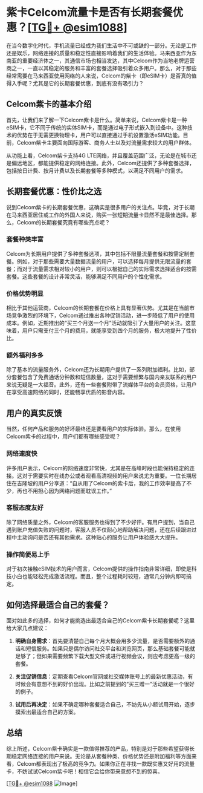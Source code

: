 # 紫卡Celcom流量卡是否有长期套餐优惠？[[TG💪+ @esim1088](https://t.me/s/esim1088)]

在当今数字化时代，手机流量已经成为我们生活中不可或缺的一部分。无论是工作还是娱乐，网络连接的质量和稳定性直接影响着我们的生活体验。马来西亚作为东南亚的重要经济体之一，其通信市场也相当发达，其中Celcom作为当地老牌运营商之一，一直以其稳定的服务和丰富的套餐选择吸引着众多用户。那么，对于那些经常需要在马来西亚使用网络的人来说，Celcom的紫卡（即eSIM卡）是否真的值得入手呢？尤其是它的长期套餐优惠，到底有没有吸引力？

## Celcom紫卡的基本介绍

首先，让我们来了解一下Celcom紫卡是什么。简单来说，Celcom紫卡是一种eSIM卡，它不同于传统的实体SIM卡，而是通过电子形式嵌入到设备中。这种技术的优势在于无需更换物理卡，用户可以直接通过手机设置激活eSIM功能。目前，Celcom紫卡主要面向国际游客、商务人士以及对流量需求较大的用户群体。

从功能上看，Celcom紫卡支持4G LTE网络，并且覆盖范围广泛，无论是在城市还是偏远地区，都能提供稳定的网络连接。此外，Celcom还提供了多种套餐选择，包括按日计费、按月计费以及长期套餐等多种模式，以满足不同用户的需求。

## 长期套餐优惠：性价比之选

说到Celcom紫卡的长期套餐优惠，这确实是很多用户的关注点。毕竟，对于长期在马来西亚居住或工作的外国人来说，购买一张短期流量卡显然不是最佳选择。那么，Celcom的长期套餐究竟有哪些亮点呢？

### 套餐种类丰富

Celcom为长期用户提供了多种套餐选项，其中包括不限量流量套餐和按需定制套餐。例如，对于那些需要大量数据流量的用户，可以选择每月提供无限流量的套餐；而对于流量需求相对较小的用户，则可以根据自己的实际需求选择适合的按需套餐。这些套餐的设计非常灵活，能够满足不同用户的个性化需求。

### 价格优势明显

相比于其他运营商，Celcom的长期套餐在价格上具有显著优势。尤其是在当前市场竞争激烈的环境下，Celcom通过推出各种促销活动，进一步降低了用户的使用成本。例如，近期推出的“买三个月送一个月”活动就吸引了大量用户的关注。这意味着，用户只需支付三个月的费用，就能享受到四个月的服务，极大地提升了性价比。

### 额外福利多多

除了基本的流量服务外，Celcom还为长期用户提供了一系列附加福利。比如，部分套餐包含了免费通话分钟数和短信数量，这对于需要频繁与国内亲友联系的用户来说无疑是一大福音。此外，还有一些套餐附带了流媒体平台的会员资格，让用户在享受高速网络的同时，还能畅享优质的影音内容。

## 用户的真实反馈

当然，任何产品和服务的好坏最终还是要看用户的实际体验。那么，在使用Celcom紫卡的过程中，用户们都有哪些感受呢？

### 网络速度快

许多用户表示，Celcom的网络速度非常快，尤其是在高峰时段也能保持稳定的连接。这对于需要实时在线办公或者观看高清视频的用户来说尤为重要。一位长期居住在吉隆坡的用户分享道：“自从用了Celcom的紫卡后，我的工作效率提高了不少，再也不用担心因为网络问题而耽误工作。”

### 客服态度友好

除了网络质量之外，Celcom的客服服务也得到了不少好评。有用户提到，当自己遇到账户充值失败的问题时，客服人员不仅耐心地帮助解决问题，还在后续跟进过程中主动询问是否还有其他需求。这种贴心的服务让用户体验感大大提升。

### 操作简便易上手

对于初次接触eSIM技术的用户而言，Celcom提供的操作指南非常详细，即使是科技小白也能轻松完成激活流程。而且，整个过程耗时较短，通常几分钟内即可搞定。

## 如何选择最适合自己的套餐？

面对如此多的选择，如何才能挑选出最适合自己的Celcom紫卡长期套餐呢？这里给大家几点建议：

1. **明确自身需求**：首先要清楚自己每个月大概会用多少流量，是否需要额外的通话和短信服务。如果只是偶尔访问社交平台和浏览网页，那么基础套餐可能就足够了；但如果需要频繁下载大型文件或进行视频会议，则应考虑更高一级的套餐。

2. **关注促销信息**：定期查看Celcom官网或社交媒体账号上的最新优惠活动，有时候会有意想不到的好价出现。比如之前提到的“买三赠一”活动就是一个很好的例子。

3. **试用后再决定**：如果不确定哪种套餐适合自己，不妨先从小额试用开始，逐步摸索出最适合自己的方案。

## 总结

综上所述，Celcom紫卡确实是一款值得推荐的产品，特别是对于那些希望获得长期稳定网络连接的用户来说。无论是从套餐种类、价格优势还是附加福利等方面来看，Celcom都表现出了极高的竞争力。如果你正在寻找一款既实惠又好用的流量卡，不妨试试Celcom紫卡吧！相信它会给你带来意想不到的惊喜。

[[TG💪+ @esim1088](https://t.me/s/esim1088) ![Image](https://i.postimg.cc/4NQfJmqS/Snipaste-2025-05-13-00-14-12.png)]